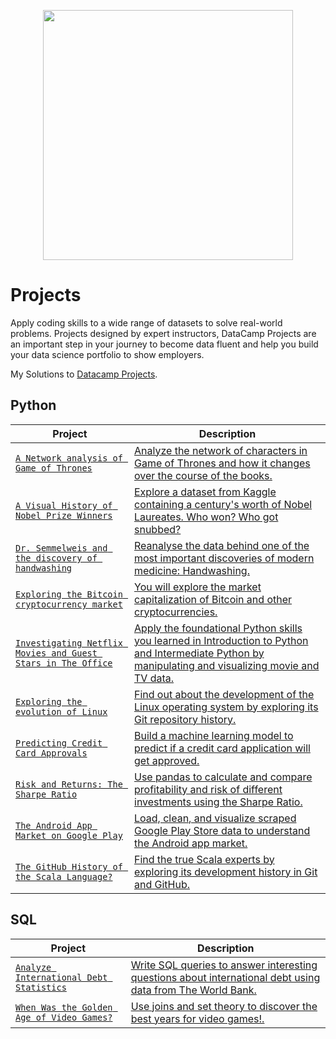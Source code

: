 <p align="center"> 
<img src="https://waffles.datacamp.com/logo/logo-regular-inverted.svg" width="400">
</p>

# Projects


Apply coding skills to a wide range of datasets to solve real-world problems.  Projects designed by expert instructors, DataCamp Projects are an important step in your journey to become data fluent and help you build your data science portfolio to show employers. 

My Solutions to [Datacamp Projects](https://www.datacamp.com/profile/kensteadman).

## Python
| Project | Description |
| --- | --- |
|[ `A Network analysis of Game of Thrones` ](https://github.com/KenSteadman/DataCamp-Projects/tree/main/Python/A%20Network%20Analysis%20of%20Game%20of%20Thrones)| [Analyze the network of characters in Game of Thrones and how it changes over the course of the books.](https://www.datacamp.com/projects/76) |
| [`A Visual History of Nobel Prize Winners`](https://github.com/KenSteadman/DataCamp-Projects/tree/main/Python/A%20Visual%20History%20of%20Nobel%20Prize%20Winners) | [Explore a dataset from Kaggle containing a century's worth of Nobel Laureates. Who won? Who got snubbed?](https://www.datacamp.com/projects/441) |
|[ `Dr. Semmelweis and the discovery of handwashing`](https://github.com/KenSteadman/DataCamp-Projects/tree/main/Python/Dr.%20Semmelweis%20and%20the%20Discovery%20of%20Handwashing) | [Reanalyse the data behind one of the most important discoveries of modern medicine: Handwashing.](https://www.datacamp.com/projects/20) |
| [`Exploring the Bitcoin cryptocurrency market`](https://github.com/KenSteadman/DataCamp-Projects/tree/main/Python/Exploring%20the%20Bitcoin%20Cryptocurrency%20Market) | [You will explore the market capitalization of Bitcoin and other cryptocurrencies.](https://www.datacamp.com/projects/82) |
| [`Investigating Netflix Movies and Guest Stars in The Office`](https://github.com/KenSteadman/DataCamp-Projects/tree/main/Python/Investigating%20Netflix%20Movies%20and%20Guest%20Stars%20in%20The%20Office) | [Apply the foundational Python skills you learned in Introduction to Python and Intermediate Python by manipulating and visualizing movie and TV data.](https://www.datacamp.com/projects/1237) |
| [`Exploring the evolution of Linux`](https://github.com/KenSteadman/DataCamp-Projects/tree/main/Python/Exploring%20the%20Evolution%20of%20Linux) | [Find out about the development of the Linux operating system by exploring its Git repository history.](https://www.datacamp.com/projects/111) |
| [`Predicting Credit Card Approvals`](https://github.com/KenSteadman/DataCamp-Projects/tree/main/Python/Predicting%20Credit%20Card%20Approvals) | [Build a machine learning model to predict if a credit card application will get approved.](https://www.datacamp.com/projects/558) |
| [`Risk and Returns: The Sharpe Ratio`](https://github.com/KenSteadman/DataCamp-Projects/tree/main/Python/Risk%20and%20Returns_%20The%20Sharpe%20Ratio) | [Use pandas to calculate and compare profitability and risk of different investments using the Sharpe Ratio.](https://www.datacamp.com/projects/66) |
| [`The Android App Market on Google Play`](https://github.com/KenSteadman/DataCamp-Projects/tree/main/Python/The%20Android%20App%20Market%20on%20Google%20Play) | [Load, clean, and visualize scraped Google Play Store data to understand the Android app market.](https://www.datacamp.com/projects/619) |
| [`The GitHub History of the Scala Language?`](https://github.com/KenSteadman/DataCamp-Projects/tree/main/Python/The%20GitHub%20History%20of%20the%20Scala%20Language) | [Find the true Scala experts by exploring its development history in Git and GitHub.](https://www.datacamp.com/projects/163) |

## SQL
| Project | Description |
| --- | --- |
| [`Analyze International Debt Statistics`](https://github.com/KenSteadman/DataCamp-Projects/tree/main/SQL/Analyze%20International%20Debt%20Statistics) | [Write SQL queries to answer interesting questions about international debt using data from The World Bank.](https://www.datacamp.com/projects/754) |
| [`When Was the Golden Age of Video Games?`](https://github.com/KenSteadman/DataCamp-Projects/tree/main/SQL/When%20Was%20the%20Golden%20Age%20of%20Video%20Games) | [Use joins and set theory to discover the best years for video games!.](https://www.datacamp.com/projects/1413) |
